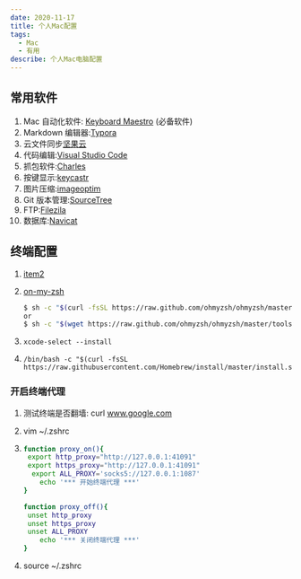 ```yaml
---
date: 2020-11-17
title: 个人Mac配置
tags:
  - Mac
  - 有用
describe: 个人Mac电脑配置
---
```


## 常用软件

1. Mac 自动化软件: [Keyboard Maestro](https://wild-flame.github.io/guides/docs/mac-os-x-setup-guide/Others) (必备软件)
2. Markdown 编辑器:[Typora](https://typora.io/)
3. 云文件同步[坚果云](https://www.jianguoyun.com/)
4. 代码编辑:[Visual Studio Code](https://go.microsoft.com/fwlink/?LinkID=534106)
5. 抓包软件:[Charles](https://www.charlesproxy.com/)
6. 按键显示:[keycastr](https://github.com/keycastr/keycastr/releases)
7. 图片压缩:[imageoptim](https://imageoptim.com/howto.html)
8. Git 版本管理:[SourceTree](http://www.sourcetreeapp.com/)
9. FTP:[Filezila](https://filezilla-project.org/)
10. 数据库:[Navicat](http://www.navicat.com.cn/)

## 终端配置

1.  [item2](https://iterm2.com/)

2.  [on-my-zsh](https://ohmyz.sh/)

    ```bash
    $ sh -c "$(curl -fsSL https://raw.github.com/ohmyzsh/ohmyzsh/master/tools/install.sh)"
    or
    $ sh -c "$(wget https://raw.github.com/ohmyzsh/ohmyzsh/master/tools/install.sh -O -)"
    ```

3.  ```
    xcode-select --install
    ```

4.  ```
    /bin/bash -c "$(curl -fsSL https://raw.githubusercontent.com/Homebrew/install/master/install.sh)"
    ```

### 开启终端代理

1. 测试终端是否翻墙: curl www.google.com

2. vim ~/.zshrc

3. ```bash
   function proxy_on(){
   	export http_proxy="http://127.0.0.1:41091"
   	export https_proxy="http://127.0.0.1:41091"
     export ALL_PROXY='socks5://127.0.0.1:1087'
       echo '*** 开始终端代理 ***'
   }

   function proxy_off(){
   	unset http_proxy
   	unset https_proxy
   	unset ALL_PROXY
       echo '*** 关闭终端代理 ***'
   }
   ```

4. source ~/.zshrc

<Comment/>
